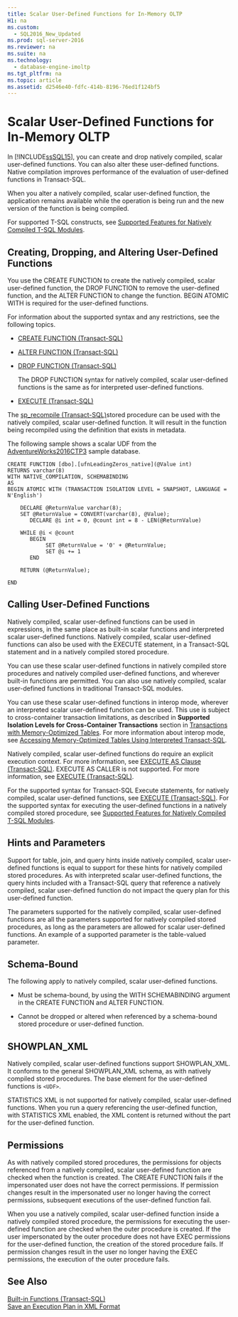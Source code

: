 ```yaml
---
title: Scalar User-Defined Functions for In-Memory OLTP
H1: na
ms.custom: 
  - SQL2016_New_Updated
ms.prod: sql-server-2016
ms.reviewer: na
ms.suite: na
ms.technology: 
  - database-engine-imoltp
ms.tgt_pltfrm: na
ms.topic: article
ms.assetid: d2546e40-fdfc-414b-8196-76ed1f124bf5
---
```

# Scalar User-Defined Functions for In-Memory OLTP
  In [!INCLUDE[ssSQL15](../../Token/Other/ssSQL15_md.md)], you can create and drop natively compiled, scalar user\-defined functions. You can also alter these user\-defined functions. Native compilation improves performance of the evaluation of user\-defined functions in Transact\-SQL.  
  
 When you alter a natively compiled, scalar user\-defined function, the application remains available while the operation is being run and the new version of the function is being compiled.  
  
 For supported T\-SQL constructs, see [Supported Features for Natively Compiled T-SQL Modules](../../Topics/TopicNameNotContainA/Supported-Features-for-Natively-Compiled-T-SQL-Modules.md).  
  
## Creating, Dropping, and Altering User\-Defined Functions  
 You use the CREATE FUNCTION to create the natively compiled, scalar user\-defined function, the DROP FUNCTION to remove the user\-defined function, and the ALTER FUNCTION to change the function. BEGIN ATOMIC WITH is required for the user\-defined functions.  
  
 For information about the supported syntax and any restrictions, see the following topics.  
  
-   [CREATE FUNCTION &#40;Transact-SQL&#41;](../Topic/CREATE%20FUNCTION%20\(Transact-SQL\).md)  
  
-   [ALTER FUNCTION &#40;Transact-SQL&#41;](../Topic/ALTER%20FUNCTION%20\(Transact-SQL\).md)  
  
-   [DROP FUNCTION &#40;Transact-SQL&#41;](../Topic/DROP%20FUNCTION%20\(Transact-SQL\).md)  
  
     The DROP FUNCTION syntax for natively compiled, scalar user\-defined functions is the same as for interpreted user\-defined functions.  
  
-   [EXECUTE &#40;Transact-SQL&#41;](../Topic/EXECUTE%20\(Transact-SQL\).md)  
  
 The [sp_recompile &#40;Transact-SQL&#41;](../Topic/sp_recompile%20\(Transact-SQL\).md)stored procedure can be used with the natively compiled, scalar user\-defined function. It will result in the function being recompiled using the definition that exists in metadata.  
  
 The following sample shows a scalar UDF from the [AdventureWorks2016CTP3](https://www.microsoft.com/download/details.aspx?id=49502) sample database.  
  
```tsql  
CREATE FUNCTION [dbo].[ufnLeadingZeros_native](@Value int)   
RETURNS varchar(8)   
WITH NATIVE_COMPILATION, SCHEMABINDING  
AS   
BEGIN ATOMIC WITH (TRANSACTION ISOLATION LEVEL = SNAPSHOT, LANGUAGE = N'English')  
  
    DECLARE @ReturnValue varchar(8);  
    SET @ReturnValue = CONVERT(varchar(8), @Value);  
	   DECLARE @i int = 0, @count int = 8 - LEN(@ReturnValue)  
  
   	WHILE @i < @count  
	   BEGIN  
		    SET @ReturnValue = '0' + @ReturnValue;  
		    SET @i += 1  
	   END  
  
    RETURN (@ReturnValue);  
  
END  
```  
  
## Calling User\-Defined Functions  
 Natively compiled, scalar user\-defined functions can be used in expressions, in the same place as built\-in scalar functions and interpreted scalar user\-defined functions. Natively compiled, scalar user\-defined functions can also be used with the EXECUTE statement, in a Transact\-SQL statement and in a natively compiled stored procedure.  
  
 You can use these scalar user\-defined functions in natively compiled store procedures and natively compiled user\-defined functions, and wherever built\-in functions are permitted. You can also use natively compiled, scalar user\-defined functions in traditional Transact\-SQL modules.  
  
 You can use these scalar user\-defined functions in interop mode, wherever an interpreted scalar user\-defined function can be used. This use is subject to cross\-container transaction limitations, as described in **Supported Isolation Levels for Cross\-Container Transactions** section in [Transactions with Memory-Optimized Tables](../../Topics/TopicNameNotContainA/Transactions-with-Memory-Optimized-Tables.md). For more information about interop mode, see [Accessing Memory-Optimized Tables Using Interpreted Transact-SQL](../../Topics/TopicNameNotContainA/Accessing-Memory-Optimized-Tables-Using-Interpreted-Transact-SQL.md).  
  
 Natively compiled, scalar user\-defined functions do require an explicit execution context. For more information, see [EXECUTE AS Clause &#40;Transact-SQL&#41;](../Topic/EXECUTE%20AS%20Clause%20\(Transact-SQL\).md). EXECUTE AS CALLER is not supported. For more information, see [EXECUTE &#40;Transact-SQL&#41;](../Topic/EXECUTE%20\(Transact-SQL\).md).  
  
 For the supported syntax for Transact\-SQL Execute statements, for natively compiled, scalar user\-defined functions, see [EXECUTE &#40;Transact-SQL&#41;](../Topic/EXECUTE%20\(Transact-SQL\).md). For the supported syntax for executing the user\-defined functions in a natively compiled stored procedure, see [Supported Features for Natively Compiled T-SQL Modules](../../Topics/TopicNameNotContainA/Supported-Features-for-Natively-Compiled-T-SQL-Modules.md).  
  
## Hints and Parameters  
 Support for table, join, and query hints inside natively compiled, scalar user\-defined functions is equal to support for these hints for natively compiled stored procedures. As with interpreted scalar user\-defined functions, the query hints included with a Transact\-SQL query that reference a natively compiled, scalar user\-defined function do not impact the query plan for this user\-defined function.  
  
 The parameters supported for the natively compiled, scalar user\-defined functions are all the parameters supported for natively compiled stored procedures, as long as the parameters are allowed for scalar user\-defined functions. An example of a supported parameter is the table\-valued parameter.  
  
## Schema\-Bound  
 The following apply to natively compiled, scalar user\-defined functions.  
  
-   Must be schema\-bound, by using the WITH SCHEMABINDING argument in the CREATE FUNCTION and ALTER FUNCTION.  
  
-   Cannot be dropped or altered when referenced by a schema\-bound stored procedure or user\-defined function.  
  
## SHOWPLAN\_XML  
 Natively compiled, scalar user\-defined functions support SHOWPLAN\_XML. It conforms to the general SHOWPLAN\_XML schema, as with natively compiled stored procedures. The base element for the user\-defined functions is `<UDF>`.  
  
 STATISTICS XML is not supported for natively compiled, scalar user\-defined functions. When you run a query referencing the user\-defined function, with STATISTICS XML enabled, the XML content is returned without the part for the user\-defined function.  
  
## Permissions  
 As with natively compiled stored procedures, the permissions for objects referenced from a natively compiled, scalar user\-defined function are checked when the function is created. The CREATE FUNCTION fails if the impersonated user does not have the correct permissions. If permission changes result in the impersonated user no longer having the correct permissions, subsequent executions of the user\-defined function fail.  
  
 When you use a natively compiled, scalar user\-defined function inside a natively compiled stored procedure, the permissions for executing the user\-defined function are checked when the outer procedure is created. If the user impersonated by the outer procedure does not have EXEC permissions for the user\-defined function, the creation of the stored procedure fails. If permission changes result in the user no longer having the EXEC permissions, the execution of the outer procedure fails.  
  
## See Also  
 [Built-in Functions &#40;Transact-SQL&#41;](../Topic/Built-in%20Functions%20\(Transact-SQL\).md)   
 [Save an Execution Plan in XML Format](../../Topics/TopicNameNotContainA/Save-an-Execution-Plan-in-XML-Format.md)  
  
  
